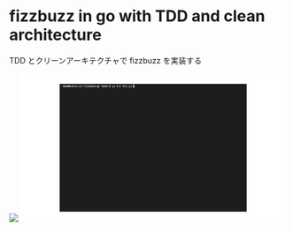 # fizzbuzz in go with TDD and clean architecture

TDD とクリーンアーキテクチャで fizzbuzz を実装する

<img src="https://github.com/o-ga09/fizzbuzz-go/assets/54522966/2ec44989-ccdf-41c0-b3ce-6318f08bb19b">

<img src="./doc/fizzbuzz-go.gif">
